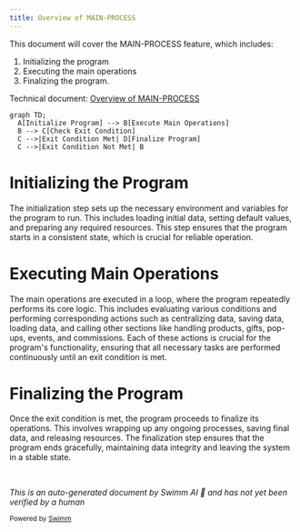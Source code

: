 ```yaml
---
title: Overview of MAIN-PROCESS
---
```

This document will cover the MAIN-PROCESS feature, which includes:

1. Initializing the program
2. Executing the main operations
3. Finalizing the program.

Technical document: <SwmLink doc-title="Overview of MAIN-PROCESS">[Overview of MAIN-PROCESS](/.swm/overview-of-main-process.5q3zunrc.sw.md)</SwmLink>

```mermaid
graph TD;
  A[Initialize Program] --> B[Execute Main Operations]
  B --> C[Check Exit Condition]
  C -->|Exit Condition Met| D[Finalize Program]
  C -->|Exit Condition Not Met| B
```

# Initializing the Program

The initialization step sets up the necessary environment and variables for the program to run. This includes loading initial data, setting default values, and preparing any required resources. This step ensures that the program starts in a consistent state, which is crucial for reliable operation.

# Executing Main Operations

The main operations are executed in a loop, where the program repeatedly performs its core logic. This includes evaluating various conditions and performing corresponding actions such as centralizing data, saving data, loading data, and calling other sections like handling products, gifts, pop-ups, events, and commissions. Each of these actions is crucial for the program's functionality, ensuring that all necessary tasks are performed continuously until an exit condition is met.

# Finalizing the Program

Once the exit condition is met, the program proceeds to finalize its operations. This involves wrapping up any ongoing processes, saving final data, and releasing resources. The finalization step ensures that the program ends gracefully, maintaining data integrity and leaving the system in a stable state.

&nbsp;

*This is an auto-generated document by Swimm AI 🌊 and has not yet been verified by a human*

<SwmMeta version="3.0.0" repo-id="Z2l0aHViJTNBJTNBa2VsbG8lM0ElM0Fzd2ltbWlv" repo-name="kello"><sup>Powered by [Swimm](/)</sup></SwmMeta>
